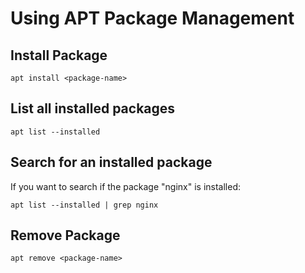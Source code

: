 # Using APT Package Management

## Install Package

```
apt install <package-name>
```

## List all installed packages


````
apt list --installed
````

## Search for an installed package

If you want to search if the package "nginx" is installed:

````
apt list --installed | grep nginx
````

## Remove Package


````
apt remove <package-name>
````

